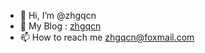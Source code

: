 - 👋 Hi, I’m @zhgqcn
- 🌱 My Blog : [zhgqcn](zhgqcn.gitee.io)
- 📫 How to reach me zhgqcn@foxmail.com

<!---
- 👀 I’m interested in `金灿灿之战`.
- 🌱 I’m currently learning `摆烂`.
- 📫 How to reach me zhgqcn@qq.com
zhgqcn/zhgqcn is a ✨ special ✨ repository because its `README.md` (this file) appears on your GitHub profile.
You can click the Preview link to take a look at your changes.
--->
